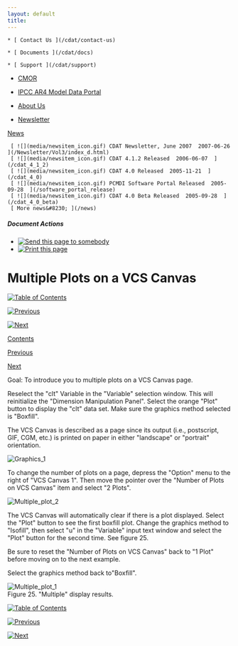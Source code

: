 ```yaml
---
layout: default
title: 
---
```


    * [ Contact Us ](/cdat/contact-us)

    * [ Documents ](/cdat/docs)

    * [ Support ](/cdat/support)

  * [ CMOR ](/cmor)

  * [ IPCC AR4 Model Data Portal ](/esg_data_portal)

  * [ About Us ](/about)

  * [ Newsletter ](/Newsletter)

[ News ](/news)

     [ ![](media/newsitem_icon.gif) CDAT Newsletter, June 2007  2007-06-26  ](/Newsletter/Vol3/index_d.html)
     [ ![](media/newsitem_icon.gif) CDAT 4.1.2 Released  2006-06-07  ](/cdat_4_1_2)
     [ ![](media/newsitem_icon.gif) CDAT 4.0 Released  2005-11-21  ](/cdat_4_0)
     [ ![](media/newsitem_icon.gif) PCMDI Software Portal Released  2005-09-28  ](/software_portal_release)
     [ ![](media/newsitem_icon.gif) CDAT 4.0 Beta Released  2005-09-28  ](/cdat_4_0_beta)
     [ More news&#8230; ](/news)

#####  Document Actions

  * [ ![Send this page to somebody](media/mail_icon.gif) ](/cdat/tutorials/getting-started/multiple-plots/sendto_form)
  * [ ![Print this page](media/print_icon.gif) ](/this.print\(\))

#  Multiple Plots on a VCS Canvas

[ ![Table of Contents](media/arrow-up) ](/)

[ ![Previous](media/arrow-left) ](/vcs-graphics-methods-attributes)

[ ![Next](media/arrow-right) ](/plot-map-projections)

[ Contents ](/)

[ Previous ](/vcs-graphics-methods-attributes)

[ Next ](/plot-map-projections)

 Goal:  To introduce you to multiple plots on a VCS Canvas page. 

Reselect the "clt" Variable in the "Variable" selection window. This will
reinitialize the "Dimension Manipulation Panel". Select the orange "Plot"
button to display the "clt" data set. Make sure the graphics method selected
is "Boxfill".

The VCS Canvas is described as a page since its output (i.e., postscript, GIF,
CGM, etc.) is printed on paper in either "landscape" or "portrait"
orientation.  

![Graphics_1](media/graphics_1)

To change the number of plots on a page, depress the "Option" menu to the
right of "VCS Canvas 1". Then move the pointer over the "Number of Plots on
VCS Canvas" item and select "2 Plots".  

![Multiple_plot_2](media/multiple_plot_2)

The VCS Canvas will automatically clear if there is a plot displayed. Select
the "Plot" button to see the first boxfill plot. Change the graphics method to
"Isofill", then select "u" in the "Variable" input text window and select the
"Plot" button for the second time. See figure 25.  

Be sure to reset the "Number of Plots on VCS Canvas" back to "1 Plot" before
moving on to the next example.

Select the graphics method back to"Boxfill".  

![Multiple_plot_1](media/multiple_plot_1)  
Figure 25. "Multiple" display results.  

[ ![Table of Contents](media/arrow-up) ](/)

[ ![Previous](media/arrow-left) ](/vcs-graphics-methods-attributes)

[ ![Next](media/arrow-right) ](/plot-map-projections)
